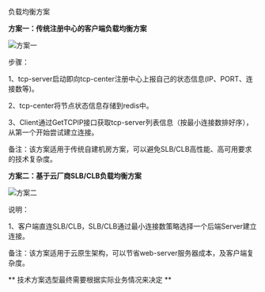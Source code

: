 负载均衡方案

**方案一：传统注册中心的客户端负载均衡方案**

![方案一](https://s2.loli.net/2022/04/29/tWgbUN4KQvXfYjy.png)

步骤：

1、tcp-server启动即向tcp-center注册中心上报自己的状态信息(IP、PORT、连接数等)。

2、tcp-center将节点状态信息存储到redis中。

3、Client通过GetTCPIP接口获取tcp-server列表信息（按最小连接数排好序），从第一个开始尝试建立连接。

备注：该方案适用于传统自建机房方案，可以避免SLB/CLB高性能、高可用要求的技术复杂度。

**方案二：基于云厂商SLB/CLB负载均衡方案**

![方案二](https://s2.loli.net/2022/04/29/MGJoRlcNiSrIZjm.png)

说明：

1、客户端直连SLB/CLB，SLB/CLB通过最小连接数策略选择一个后端Server建立连接。

备注：该方案适用于云原生架构，可以节省web-server服务器成本，及客户端复杂度。


** 技术方案选型最终需要根据实际业务情况来决定 **